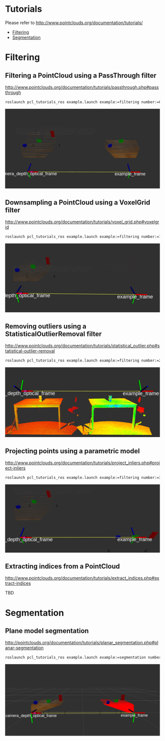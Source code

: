 # Tutorials

Please refer to http://www.pointclouds.org/documentation/tutorials/

- [Filtering](#filtering)
- [Segmentation](#segmentation)

# Filtering

## Filtering a PointCloud using a PassThrough filter

http://www.pointclouds.org/documentation/tutorials/passthrough.php#passthrough

```bash
roslaunch pcl_tutorials_ros example.launch example:=filtering number:=0 gazebo:=true
```

![passthrough](https://github.com/ShotaAk/pcl_tutorials_ros/blob/images/filtering/passThrough.png)

## Downsampling a PointCloud using a VoxelGrid filter

http://www.pointclouds.org/documentation/tutorials/voxel_grid.php#voxelgrid

```bash
roslaunch pcl_tutorials_ros example.launch example:=filtering number:=1 gazebo:=true
```

![downsampling](https://github.com/ShotaAk/pcl_tutorials_ros/blob/images/filtering/downsampling.png)

## Removing outliers using a StatisticalOutlierRemoval filter

http://www.pointclouds.org/documentation/tutorials/statistical_outlier.php#statistical-outlier-removal

```bash
roslaunch pcl_tutorials_ros example.launch example:=filtering number:=2 use_file:=true file:=table_scene_lms400.pcd
```

![statisticalOutlierRemoval](https://github.com/ShotaAk/pcl_tutorials_ros/blob/images/filtering/statisticalOutlierRemoval.png)

## Projecting points using a parametric model

http://www.pointclouds.org/documentation/tutorials/project_inliers.php#project-inliers

```bash
roslaunch pcl_tutorials_ros example.launch example:=filtering number:=3 gazebo:=true
```

![projecting](https://github.com/ShotaAk/pcl_tutorials_ros/blob/images/filtering/projecting.png)

## Extracting indices from a PointCloud

http://www.pointclouds.org/documentation/tutorials/extract_indices.php#extract-indices

TBD

# Segmentation

## Plane model segmentation

http://pointclouds.org/documentation/tutorials/planar_segmentation.php#planar-segmentation

```bash
roslaunch pcl_tutorials_ros example.launch example:=segmentation number:=0 gazebo:=true
```

![plane_model](https://github.com/ShotaAk/pcl_tutorials_ros/blob/images/segmentation/plane_model.png)
